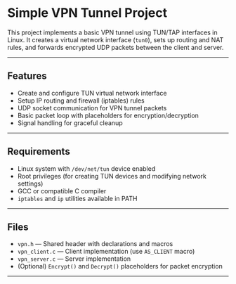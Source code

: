 # Simple VPN Tunnel Project

This project implements a basic VPN tunnel using TUN/TAP interfaces in Linux. It creates a virtual network interface (`tun0`), sets up routing and NAT rules, and forwards encrypted UDP packets between the client and server.

---

## Features

- Create and configure TUN virtual network interface
- Setup IP routing and firewall (iptables) rules
- UDP socket communication for VPN tunnel packets
- Basic packet loop with placeholders for encryption/decryption
- Signal handling for graceful cleanup

---

## Requirements

- Linux system with `/dev/net/tun` device enabled
- Root privileges (for creating TUN devices and modifying network settings)
- GCC or compatible C compiler
- `iptables` and `ip` utilities available in PATH

---

## Files

- `vpn.h` — Shared header with declarations and macros
- `vpn_client.c` — Client implementation (use `AS_CLIENT` macro)
- `vpn_server.c` — Server implementation
- (Optional) `Encrypt()` and `Decrypt()` placeholders for packet encryption

---

